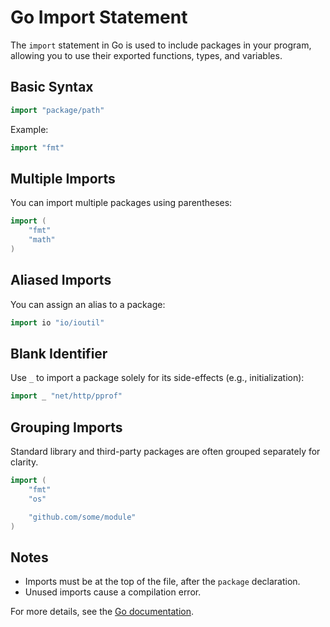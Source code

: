 # Go Import Statement

The `import` statement in Go is used to include packages in your program, allowing you to use their exported functions, types, and variables.

## Basic Syntax

```go
import "package/path"
```

Example:
```go
import "fmt"
```

## Multiple Imports

You can import multiple packages using parentheses:

```go
import (
    "fmt"
    "math"
)
```

## Aliased Imports

You can assign an alias to a package:

```go
import io "io/ioutil"
```

## Blank Identifier

Use `_` to import a package solely for its side-effects (e.g., initialization):

```go
import _ "net/http/pprof"
```

## Grouping Imports

Standard library and third-party packages are often grouped separately for clarity.

```go
import (
    "fmt"
    "os"

    "github.com/some/module"
)
```

## Notes

- Imports must be at the top of the file, after the `package` declaration.
- Unused imports cause a compilation error.

For more details, see the [Go documentation](https://golang.org/doc/effective_go#imports).